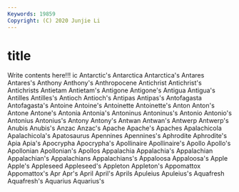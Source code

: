 ```yaml
---
Keywords: 19859
Copyright: (C) 2020 Junjie Li
---
```


# title

Write contents here!!!
ic 
Antarctic's 
Antarctica 
Antarctica's 
Antares
Antares's 
Anthony 
Anthony's 
Anthropocene 
Antichrist 
Antichrist's 
Antichrists 
Antietam 
Antietam's 
Antigone
Antigone's 
Antigua 
Antigua's 
Antilles 
Antilles's 
Antioch 
Antioch's 
Antipas 
Antipas's 
Antofagasta
Antofagasta's 
Antoine 
Antoine's 
Antoinette 
Antoinette's 
Anton 
Anton's 
Antone 
Antone's 
Antonia
Antonia's 
Antoninus 
Antoninus's 
Antonio 
Antonio's 
Antonius 
Antonius's 
Antony 
Antony's 
Antwan
Antwan's 
Antwerp 
Antwerp's 
Anubis 
Anubis's 
Anzac 
Anzac's 
Apache 
Apache's 
Apaches
Apalachicola 
Apalachicola's 
Apatosaurus 
Apennines 
Apennines's 
Aphrodite 
Aphrodite's 
Apia 
Apia's 
Apocrypha
Apocrypha's 
Apollinaire 
Apollinaire's 
Apollo 
Apollo's 
Apollonian 
Apollonian's 
Apollos 
Appalachia 
Appalachia's
Appalachian 
Appalachian's 
Appalachians 
Appalachians's 
Appaloosa 
Appaloosa's 
Apple 
Apple's 
Appleseed 
Appleseed's
Appleton 
Appleton's 
Appomattox 
Appomattox's 
Apr 
Apr's 
April 
April's 
Aprils 
Apuleius
Apuleius's 
Aquafresh 
Aquafresh's 
Aquarius 
Aquarius's 
